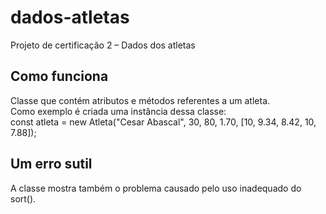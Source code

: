 # dados-atletas
Projeto de certificação 2 – Dados dos atletas

## Como funciona
Classe que contém atributos e métodos referentes a um atleta.<br>
Como exemplo é criada uma instância dessa classe:<br>
const atleta = new Atleta("Cesar Abascal", 30, 80, 1.70, [10, 9.34, 8.42, 10, 7.88]);

## Um erro sutil
A classe mostra também o problema causado pelo uso inadequado do sort().

